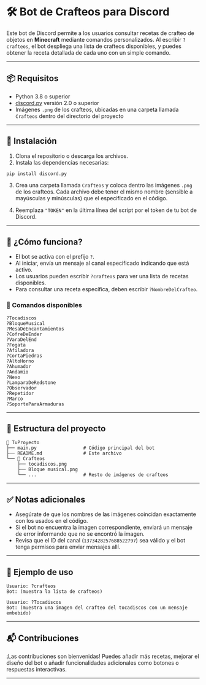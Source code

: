 # 🛠️ Bot de Crafteos para Discord

Este bot de Discord permite a los usuarios consultar recetas de crafteo de objetos en **Minecraft** mediante comandos personalizados. Al escribir `?crafteos`, el bot despliega una lista de crafteos disponibles, y puedes obtener la receta detallada de cada uno con un simple comando.

---

## 📦 Requisitos

* Python 3.8 o superior
* [discord.py](https://pypi.org/project/discord.py/) versión 2.0 o superior
* Imágenes `.png` de los crafteos, ubicadas en una carpeta llamada `Crafteos` dentro del directorio del proyecto

---

## 🚀 Instalación

1. Clona el repositorio o descarga los archivos.
2. Instala las dependencias necesarias:

```bash
pip install discord.py
```

3. Crea una carpeta llamada `Crafteos` y coloca dentro las imágenes `.png` de los crafteos. Cada archivo debe tener el mismo nombre (sensible a mayúsculas y minúsculas) que el especificado en el código.

4. Reemplaza `"TOKEN"` en la última línea del script por el token de tu bot de Discord.

---

## 🧠 ¿Cómo funciona?

* El bot se activa con el prefijo `?`.
* Al iniciar, envía un mensaje al canal especificado indicando que está activo.
* Los usuarios pueden escribir `?crafteos` para ver una lista de recetas disponibles.
* Para consultar una receta específica, deben escribir `?NombreDelCrafteo`.

### 📝 Comandos disponibles

```text
?Tocadiscos
?BloqueMusical
?MesaDeEncantamientos
?CofreDeEnder
?VaraDelEnd
?Fogata
?Afiladora
?CortaPiedras
?AltoHorno
?Ahumador
?Andamio
?Nexo
?LamparaDeRedstone
?Observador
?Repetidor
?Marco
?SoporteParaArmaduras
```

---

## 📁 Estructura del proyecto

```
📁 TuProyecto
├── main.py                 # Código principal del bot
├── README.md               # Este archivo
└── 📁 Crafteos
    ├── tocadiscos.png
    ├── Bloque musical.png
    └── ...                 # Resto de imágenes de crafteos
```

---

## ✅ Notas adicionales

* Asegúrate de que los nombres de las imágenes coincidan exactamente con los usados en el código.
* Si el bot no encuentra la imagen correspondiente, enviará un mensaje de error informando que no se encontró la imagen.
* Revisa que el ID del canal (`1373428257688522797`) sea válido y el bot tenga permisos para enviar mensajes allí.

---

## 🧪 Ejemplo de uso

```
Usuario: ?crafteos
Bot: (muestra la lista de crafteos)

Usuario: ?Tocadiscos
Bot: (muestra una imagen del crafteo del tocadiscos con un mensaje embebido)
```

---

## 📬 Contribuciones

¡Las contribuciones son bienvenidas! Puedes añadir más recetas, mejorar el diseño del bot o añadir funcionalidades adicionales como botones o respuestas interactivas.

---
